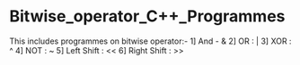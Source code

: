 # Bitwise_operator_C++_Programmes
This includes programmes on bitwise operator:-
1] And - &
2] OR : |
3] XOR : ^
4] NOT : ~
5] Left Shift : <<
6] Right Shift : >>
